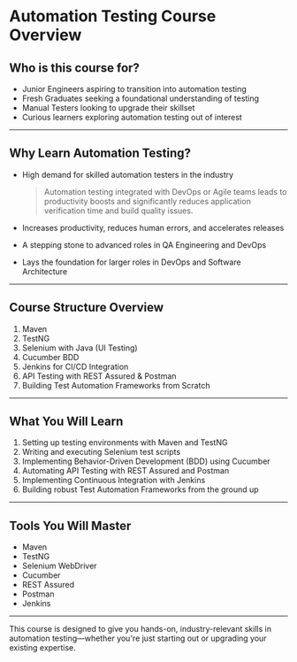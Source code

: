 # Automation Testing Course Overview

## Who is this course for?

- Junior Engineers aspiring to transition into automation testing  
- Fresh Graduates seeking a foundational understanding of testing  
- Manual Testers looking to upgrade their skillset  
- Curious learners exploring automation testing out of interest  

---

## Why Learn Automation Testing?

- High demand for skilled automation testers in the industry  
  > Automation testing integrated with DevOps or Agile teams leads to productivity boosts and significantly reduces application verification time and build quality issues.

- Increases productivity, reduces human errors, and accelerates releases  
- A stepping stone to advanced roles in QA Engineering and DevOps  
- Lays the foundation for larger roles in DevOps and Software Architecture

---

## Course Structure Overview

1. Maven  
2. TestNG  
3. Selenium with Java (UI Testing)  
4. Cucumber BDD  
5. Jenkins for CI/CD Integration  
6. API Testing with REST Assured & Postman  
7. Building Test Automation Frameworks from Scratch

---

## What You Will Learn

1. Setting up testing environments with Maven and TestNG  
2. Writing and executing Selenium test scripts  
3. Implementing Behavior-Driven Development (BDD) using Cucumber  
4. Automating API Testing with REST Assured and Postman  
5. Implementing Continuous Integration with Jenkins  
6. Building robust Test Automation Frameworks from the ground up

---

## Tools You Will Master

- Maven  
- TestNG  
- Selenium WebDriver  
- Cucumber  
- REST Assured  
- Postman  
- Jenkins

---

This course is designed to give you hands-on, industry-relevant skills in automation testing—whether you're just starting out or upgrading your existing expertise.
